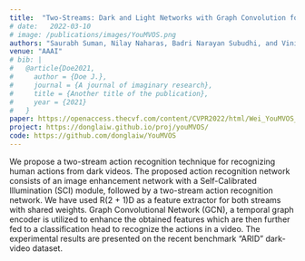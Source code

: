 ```yaml
---
title:  "Two-Streams: Dark and Light Networks with Graph Convolution for Action Recognition from Dark Videos"
# date:   2022-03-10
# image: /publications/images/YouMVOS.png
authors: "Saurabh Suman, Nilay Naharas, Badri Narayan Subudhi, and Vinit Jakhetiya"
venue: "AAAI"
# bib: |
#   @article{Doe2021,
#     author = {Doe J.},
#     journal = {A journal of imaginary research},
#     title = {Another title of the publication},
#     year = {2021}
#   }
paper: https://openaccess.thecvf.com/content/CVPR2022/html/Wei_YouMVOS_An_Actor-Centric_Multi-Shot_Video_Object_Segmentation_Dataset_CVPR_2022_paper.html
project: https://donglaiw.github.io/proj/youMVOS/
code: https://github.com/donglaiw/YouMVOS
---
```

We propose a two-stream action recognition technique for recognizing human actions from dark videos. The proposed action recognition network consists of an image enhancement network with a Self-Calibrated Illumination (SCI) module, followed by a two-stream action recognition network. We have used R(2 + 1)D as a feature extractor for both streams with shared weights. Graph Convolutional Network (GCN), a temporal graph encoder is utilized to enhance the obtained features which are then further fed to a classification head to recognize the actions in a video. The experimental results are presented on the recent benchmark “ARID” dark-video dataset.

